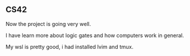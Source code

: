 
## CS42
Now the project is going very well.

I have learn more about logic gates and how computers work in general.

My wsl is pretty good, i had installed lvim and tmux.
